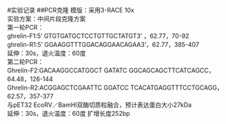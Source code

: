 #实验记录
##PCR克隆
模版：采用3-RACE 10x  
实验方案：中间片段克隆方案  
第一轮PCR：  
ghrelin-F1:5’ GTGTGATGCTCCTGTTGCTATGT3’ ，62.77，70-92  
ghrelin-R1:5’ GGAAGGTTTGGACAGGAACAGAA3’，62.77，385-407  
延伸：30s，退火温度：60度  
第二轮PCR：  
Ghrelin-F2:GACAAGGCCATGGCT GATATC GGCAGCAGCTTCATCAGCC，64.48，126-144  
Ghrelin-R2:ACGGAGCTCGAATTC GGATCC TCACATGAGGTTTCCTGCAGG，62.57，357-377  
与pET32 EcoRV／BamHI双酶切质粒融合，预计表达蛋白大小27kDa  
延伸：30s，退火温度：60度 扩增长度252bp  
